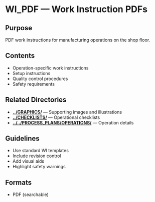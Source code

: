 # WI_PDF — Work Instruction PDFs

## Purpose
PDF work instructions for manufacturing operations on the shop floor.

## Contents
- Operation-specific work instructions
- Setup instructions
- Quality control procedures
- Safety requirements

## Related Directories
- **[../GRAPHICS/](../GRAPHICS/)** — Supporting images and illustrations
- **[../CHECKLISTS/](../CHECKLISTS/)** — Operational checklists
- **[../../PROCESS_PLANS/OPERATIONS/](../../PROCESS_PLANS/OPERATIONS/)** — Operation details

## Guidelines
- Use standard WI templates
- Include revision control
- Add visual aids
- Highlight safety warnings

## Formats
- PDF (searchable)
